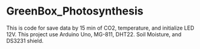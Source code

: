 # GreenBox_Photosynthesis
 This is code for save data by 15 min of CO2, temperature, and initialize LED 12V. This project use Arduino Uno, MG-811, DHT22. Soil Moisture, and DS3231 shield.
